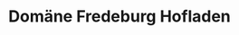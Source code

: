 ---
title: "Domäne Fredeburg Hofladen"
url: /fredeburg/domaene-fredeburg-hofladen/
shop: Hofladen
---